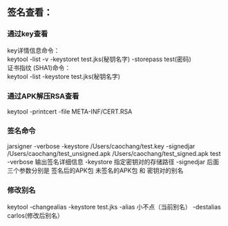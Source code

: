 ## 签名查看：

### 通过key查看
key详情信息命令：   
keytool -list -v -keystoret test.jks(秘钥名字) -storepass test(密码)   
证书指纹 (SHA1)命令：   
keytool -list -keystore test.jks(秘钥名字)   

### 通过APK解压RSA查看
keytool -printcert -file META-INF/CERT.RSA


### 签名命令
jarsigner -verbose -keystore  /Users/caochang/test.key -signedjar /Users/caochang/test_unsigned.apk /Users/caochang/test_signed.apk test
-verbose 输出签名详细信息 
-keystore 指定密钥对的存储路径 
-signedjar 后面三个参数分别是 签名后的APK包 未签名的APK包 和 密钥对的别名 

### 修改别名
keytool -changealias -keystore test.jks -alias 小不点（当前别名） -destalias carlos(修改后别名）
